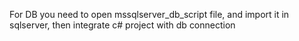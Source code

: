 For DB you need to open mssqlserver_db_script file, and import it in sqlserver, then integrate c# project with db connection
